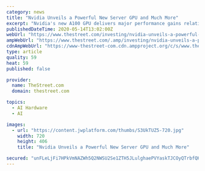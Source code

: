 ```yaml
---
category: news
title: "Nvidia Unveils a Powerful New Server GPU and Much More"
excerpt: "Nvidia's new A100 GPU delivers major performance gains relative to its prior-gen Tesla V100 GPU, and is also meant to handle a wider variety of workloads."
publishedDateTime: 2020-05-14T13:02:00Z
webUrl: "https://www.thestreet.com/investing/nvidia-unveils-a-powerful-new-server-gpu-and-much-more-a100-jensen-huang"
ampWebUrl: "https://www.thestreet.com/.amp/investing/nvidia-unveils-a-powerful-new-server-gpu-and-much-more-a100-jensen-huang"
cdnAmpWebUrl: "https://www-thestreet-com.cdn.ampproject.org/c/s/www.thestreet.com/.amp/investing/nvidia-unveils-a-powerful-new-server-gpu-and-much-more-a100-jensen-huang"
type: article
quality: 59
heat: 59
published: false

provider:
  name: TheStreet.com
  domain: thestreet.com

topics:
  - AI Hardware
  - AI

images:
  - url: "https://content.jwplatform.com/thumbs/S3UkTUZ5-720.jpg"
    width: 720
    height: 406
    title: "Nvidia Unveils a Powerful New Server GPU and Much More"

secured: "unFLeLjFi7HPkVmNAZWh5Q2NWSU2Se1ZTH5JLulghaePVYaskTJCOyQTrbfQKoK0Ztq1HjFwnVP3J+AvYCOjhwQyxRfbqDQkKcv4Opf3CqwXKgc/DuGlNPaE9eBQNzzk4bb+a+VXFGxH7HU+41e+qvVhZgEju6nTOfHHtz/QOMns9laVlyLh6FoXbU6ieMjQI3CnlqaAuIyrgUDYZaruLJ8ihhix99AzN5iVhcGeaWfi9NpkjN7zlJ88dm4RrilOxwQpWoFm+ySpv+M3ZuEAVmwOBYbmZJ8v1dL4dklwOeLZBL/Iu0qutjHuAb60bsxd;ONYApU3n1ryBFOXS7+n5ww=="
---
```


